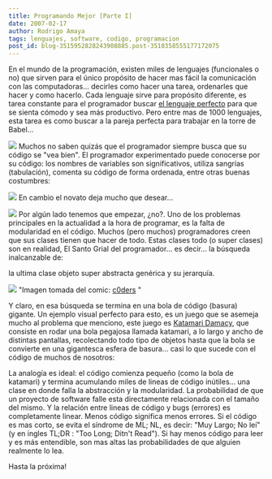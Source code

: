 ```yaml
---
title: Programando Mejor [Parte I]
date: 2007-02-17
author: Rodrigo Amaya
tags: lenguajes, software, codigo, programacion
post_id: blog-3515952828243908885.post-3510358555177172075
---
```


En el mundo de la programación, existen miles de lenguajes (funcionales o no) que sirven para el único propósito de hacer mas fácil la comunicación con las computadoras... decirles como hacer una tarea, ordenarles que hacer y como hacerlo. Cada lenguaje sirve para propósito diferente, es tarea constante para el programador buscar [el lenguaje perfecto](http://rodrigoamaya.blogspot.com/2007/01/el-lenguaje-de-programacion-perfecto.html) para que se sienta cómodo y sea más productivo. Pero entre mas de 1000 lenguajes, esta tarea es como buscar a la pareja perfecta para trabajar en la torre de Babel...

[![](http://bp3.blogger.com/_ayvorITawE4/RdcMZqSA-AI/AAAAAAAAAHs/Z81B9wSjLj8/s200/babel.jpg)](http://bp3.blogger.com/_ayvorITawE4/RdcMZqSA-AI/AAAAAAAAAHs/Z81B9wSjLj8/s1600-h/babel.jpg)
Muchos no saben quizás que el programador siempre busca que su código se "vea bien". El programador experimentado puede conocerse por su código: los nombres de variables son significativos, utiliza sangrías (tabulación), comenta su código de forma ordenada, entre otras buenas costumbres:

![](http://bp1.blogger.com/_ayvorITawE4/RdcYDKSA-BI/AAAAAAAAAH0/VR4xe_c8YSc/s1600/codepro.jpg)
En cambio el novato deja mucho que desear...

![](http://bp2.blogger.com/_ayvorITawE4/RdcYVaSA-CI/AAAAAAAAAH8/qDu57i4f6qA/s400/codenewbie.jpg)
Por algún lado tenemos que empezar, ¿no?. Uno de los problemas principales en la actualidad a la hora de programar, es la falta de modularidad en el código. Muchos (pero muchos) programadores creen que sus clases tienen que hacer de todo. Estas clases todo (o super clases) son en realidad, El Santo Grial del programador... es decir... la búsqueda inalcanzable de:

la ultima clase objeto super abstracta genérica y su jerarquía.

[![](http://bp0.blogger.com/_ayvorITawE4/Rdcah6SA-DI/AAAAAAAAAIE/ibuLQ_9qlEo/s400/character3.jpg)](http://bp0.blogger.com/_ayvorITawE4/Rdcah6SA-DI/AAAAAAAAAIE/ibuLQ_9qlEo/s1600-h/character3.jpg)
"Imagen tomada del comic:
[c0ders](http://www.pello.info/coders/characters.html)
"

Y claro, en esa búsqueda se termina en una bola de código (basura) gigante. Un ejemplo visual perfecto para esto, es un juego que se asemeja mucho al problema que menciono, este juego es [Katamari Damacy](http://es.wikipedia.org/wiki/Katamari_Damacy), que consiste en rodar una bola pegajosa llamada katamari, a lo largo y ancho de distintas pantallas, recolectando todo tipo de objetos hasta que la bola se convierte en una gigantesca esfera de basura... casi lo que sucede con el código de muchos de nosotros:

La analogía es ideal: el código comienza pequeño (como la bola de katamari) y termina acumulando miles de lineas de código inútiles... una clase en donde falla la abstracción y la modularidad. La probabilidad de que un proyecto de software falle esta directamente relacionada con el tamaño del mismo. Y la relación entre lineas de código y bugs (errores) es completamente linear. Menos código significa menos errores. Si el código es mas corto, se evita el síndrome de ML; NL, es decir: "Muy Largo; No leí" (y en ingles TL;DR : "Too Long; Ditn't Read"). Si hay menos código para leer y es más entendible, son mas altas las probabilidades de que alguien realmente lo lea.

Hasta la próxima!